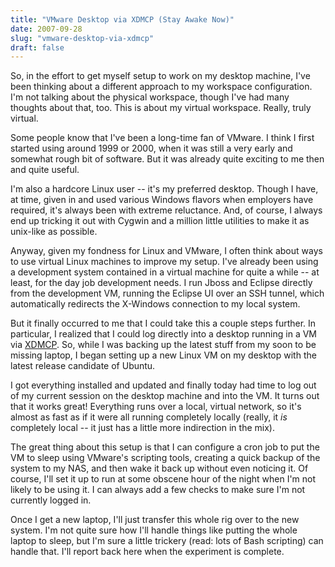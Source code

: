 ```yaml
---
title: "VMware Desktop via XDMCP (Stay Awake Now)"
date: 2007-09-28
slug: "vmware-desktop-via-xdmcp"
draft: false
---
```

So, in the effort to get myself setup to work on my desktop machine, I've been thinking about a different approach to my workspace configuration. I'm not talking about the physical workspace, though I've had many thoughts about that, too. This is about my virtual workspace. Really, truly virtual.  

Some people know that I've been a long-time fan of VMware. I think I first started using around 1999 or 2000, when it was still a very early and somewhat rough bit of software. But it was already quite exciting to me then and quite useful.

I'm also a hardcore Linux user -- it's my preferred desktop. Though I have, at time, given in and used various Windows flavors when employers have required, it's always been with extreme reluctance. And, of course, I always end up tricking it out with Cygwin and a million little utilities to make it as unix-like as possible.  

Anyway, given my fondness for Linux and VMware, I often think about ways to use virtual Linux machines to improve my setup. I've already been using a development system contained in a virtual machine for quite a while -- at least, for the day job development needs. I run Jboss and Eclipse directly from the development VM, running the Eclipse UI over an SSH tunnel, which automatically redirects the X-Windows connection to my local system.  

But it finally occurred to me that I could take this a couple steps further. In particular, I realized that I could log directly into a desktop running in a VM via [XDMCP](http://en.wikipedia.org/wiki/XDMCP "XDMCP"). So, while I was backing up the latest stuff from my soon to be missing laptop, I began setting up a new Linux VM on my desktop with the latest release candidate of Ubuntu.

I got everything installed and updated and finally today had time to log out of my current session on the desktop machine and into the VM. It turns out that it works great! Everything runs over a local, virtual network, so it's almost as fast as if it were all running completely locally (really, it _is_ completely local -- it just has a little more indirection in the mix).  

The great thing about this setup is that I can configure a cron job to put the VM to sleep using VMware's scripting tools, creating a quick backup of the system to my NAS, and then wake it back up without even noticing it. Of course, I'll set it up to run at some obscene hour of the night when I'm not likely to be using it. I can always add a few checks to make sure I'm not currently logged in.  

Once I get a new laptop, I'll just transfer this whole rig over to the new system. I'm not quite sure how I'll handle things like putting the whole laptop to sleep, but I'm sure a little trickery (read: lots of Bash scripting) can handle that. I'll report back here when the experiment is complete.
